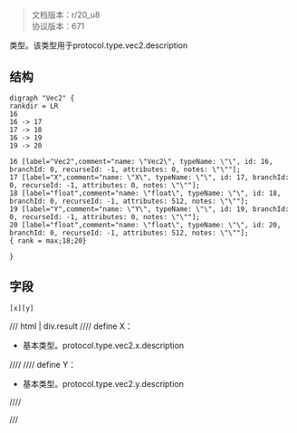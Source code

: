 # <!-- md:samp Vec2 -->

> 文档版本：r/20_u8<br/>协议版本：671

<!-- md:samp Vec2 -->类型。该类型用于protocol.type.vec2.description

## 结构

```viz
digraph "Vec2" {
rankdir = LR
16
16 -> 17
17 -> 18
16 -> 19
19 -> 20

16 [label="Vec2",comment="name: \"Vec2\", typeName: \"\", id: 16, branchId: 0, recurseId: -1, attributes: 0, notes: \"\""];
17 [label="X",comment="name: \"X\", typeName: \"\", id: 17, branchId: 0, recurseId: -1, attributes: 0, notes: \"\""];
18 [label="float",comment="name: \"float\", typeName: \"\", id: 18, branchId: 0, recurseId: -1, attributes: 512, notes: \"\""];
19 [label="Y",comment="name: \"Y\", typeName: \"\", id: 19, branchId: 0, recurseId: -1, attributes: 0, notes: \"\""];
20 [label="float",comment="name: \"float\", typeName: \"\", id: 20, branchId: 0, recurseId: -1, attributes: 512, notes: \"\""];
{ rank = max;18;20}

}

```

## 字段

```title='Vec2'
[x][y]
```

/// html | div.result
//// define
X：<!-- md:samp float -->

- 基本类型。protocol.type.vec2.x.description


////
//// define
Y：<!-- md:samp float -->

- 基本类型。protocol.type.vec2.y.description


////

///

